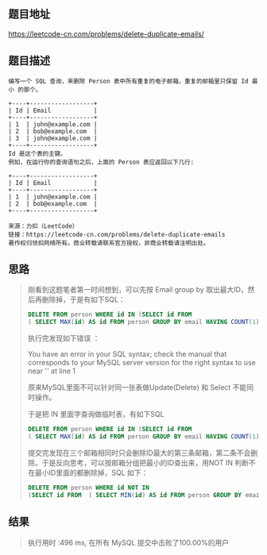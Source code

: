 
## 题目地址
https://leetcode-cn.com/problems/delete-duplicate-emails/

## 题目描述
```
编写一个 SQL 查询，来删除 Person 表中所有重复的电子邮箱，重复的邮箱里只保留 Id 最小 的那个。

+----+------------------+
| Id | Email            |
+----+------------------+
| 1  | john@example.com |
| 2  | bob@example.com  |
| 3  | john@example.com |
+----+------------------+
Id 是这个表的主键。
例如，在运行你的查询语句之后，上面的 Person 表应返回以下几行:

+----+------------------+
| Id | Email            |
+----+------------------+
| 1  | john@example.com |
| 2  | bob@example.com  |
+----+------------------+

来源：力扣（LeetCode）
链接：https://leetcode-cn.com/problems/delete-duplicate-emails
著作权归领扣网络所有。商业转载请联系官方授权，非商业转载请注明出处。
```

## 思路

> 刚看到这题笔者第一时间想到，可以先按 Email group by 取出最大ID，然后再删除掉，于是有如下SQL：
>
> ```sql
> DELETE FROM person WHERE id IN (SELECT id FROM  
> ( SELECT MAX(id) AS id FROM person GROUP BY email HAVING COUNT(1)>1 )
> ```
>
> 执行完发现如下错误 ：
>
> You have an error in your SQL syntax; check the manual that corresponds to your MySQL server version for the right syntax to use near '' at line 1
>
> 原来MySQL里面不可以针对同一张表做Update(Delete) 和 Select 不能同时操作。
>
> 于是把 IN 里面字查询做临时表，有如下SQL
>
> ```sql
> DELETE FROM person WHERE id IN (SELECT id FROM 
> ( SELECT MAX(id) AS id FROM person GROUP BY email HAVING COUNT(1)>1) AS a )
> ```
>
> 提交完发现在三个邮箱相同时只会删除ID最大的第三条邮箱，第二条不会删除。于是反向思考，可以按邮箱分组把最小的ID查出来，用NOT IN 判断不在最小ID里面的都删除掉，SQL 如下：
>
> ```sql
> DELETE FROM person WHERE id NOT IN  
> (SELECT id FROM  ( SELECT MIN(id) AS id FROM person GROUP BY email) AS a )
> ```
>
> 

## 结果

> 执行用时 :496 ms, 在所有 MySQL 提交中击败了100.00%的用户